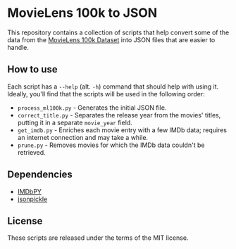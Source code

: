 # MovieLens 100k to JSON

This repository contains a collection of scripts that help convert some of the data from the [MovieLens 100k Dataset](https://grouplens.org/datasets/movielens/100k/) into JSON files that are easier to handle.

## How to use

Each script has a `--help` (alt. `-h`) command that should help with using it. Ideally, you'll find that the scripts will be used in the following order:

 - `process_ml100k.py` - Generates the initial JSON file.
 - `correct_title.py` - Separates the release year from the movies' titles, putting it in a separate `movie_year` field.
 - `get_imdb.py` - Enriches each movie entry with a few IMDb data; requires an internet connection and may take a while.
 - `prune.py` - Removes movies for which the IMDb data couldn't be retrieved.

## Dependencies

 - [IMDbPY](https://github.com/alberanid/imdbpy/)
 - [jsonpickle](https://github.com/jsonpickle/jsonpickle)

## License

These scripts are released under the terms of the MIT license.

